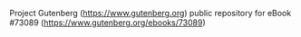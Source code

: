 Project Gutenberg (https://www.gutenberg.org) public repository
for eBook #73089 (https://www.gutenberg.org/ebooks/73089)
